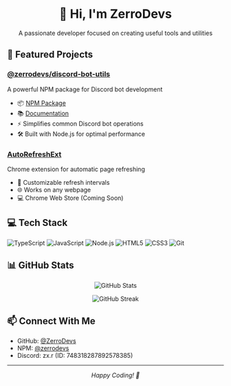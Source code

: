 <div align="center">
	<h1>👋 Hi, I'm ZerroDevs</h1>
	<p>A passionate developer focused on creating useful tools and utilities</p>
</div>

## 🚀 Featured Projects

### [@zerrodevs/discord-bot-utils](https://github.com/ZerroDevs/discord-bot-utils)
A powerful NPM package for Discord bot development
- 📦 [NPM Package](https://www.npmjs.com/package/@zerrodevs/discord-bot-utils)
- 📚 [Documentation](https://zerrodevs.github.io/discord-bot-utils/)
- ⚡ Simplifies common Discord bot operations
- 🛠️ Built with Node.js for optimal performance

### [AutoRefreshExt](https://github.com/ZerroDevs/AutoRefreshExt)
Chrome extension for automatic page refreshing
- 🔄 Customizable refresh intervals
- 🌐 Works on any webpage
- 💻 Chrome Web Store (Coming Soon)

## 💻 Tech Stack

![TypeScript](https://img.shields.io/badge/-TypeScript-3178C6?style=flat-square&logo=typescript&logoColor=white)
![JavaScript](https://img.shields.io/badge/-JavaScript-F7DF1E?style=flat-square&logo=javascript&logoColor=black)
![Node.js](https://img.shields.io/badge/-Node.js-339933?style=flat-square&logo=node.js&logoColor=white)
![HTML5](https://img.shields.io/badge/-HTML5-E34F26?style=flat-square&logo=html5&logoColor=white)
![CSS3](https://img.shields.io/badge/-CSS3-1572B6?style=flat-square&logo=css3&logoColor=white)
![Git](https://img.shields.io/badge/-Git-F05032?style=flat-square&logo=git&logoColor=white)

## 📊 GitHub Stats

<p align="center">
	<img src="https://github-readme-stats.vercel.app/api?username=ZerroDevs&show_icons=true&theme=dark" alt="GitHub Stats" />
</p>

<p align="center">
	<img src="https://github-readme-streak-stats.herokuapp.com/?user=ZerroDevs&theme=dark" alt="GitHub Streak" />
</p>

## 📫 Connect With Me
- GitHub: [@ZerroDevs](https://github.com/ZerroDevs)
- NPM: [@zerrodevs](https://www.npmjs.com/~zerrodevs)
- Discord: zx.r (ID: 748318287892578385)

---
<div align="center">
	<i>Happy Coding! 🚀</i>
</div>
